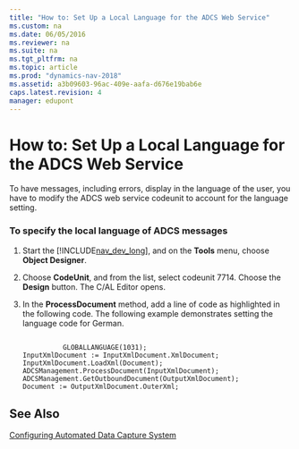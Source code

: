 ```yaml
---
title: "How to: Set Up a Local Language for the ADCS Web Service"
ms.custom: na
ms.date: 06/05/2016
ms.reviewer: na
ms.suite: na
ms.tgt_pltfrm: na
ms.topic: article
ms.prod: "dynamics-nav-2018"
ms.assetid: a3b09603-96ac-409e-aafa-d676e19bab6e
caps.latest.revision: 4
manager: edupont
---
```

# How to: Set Up a Local Language for the ADCS Web Service
To have messages, including errors, display in the language of the user, you have to modify the ADCS web service codeunit to account for the language setting.  
  
### To specify the local language of ADCS messages  
  
1.  Start the [!INCLUDE[nav_dev_long](../developer/includes/nav_dev_long_md.md)], and on the **Tools** menu, choose **Object Designer**.  
  
2.  Choose **CodeUnit**, and from the list, select codeunit 7714. Choose the **Design** button. The C/AL Editor opens.  
  
3.  In the **ProcessDocument** method, add a line of code as highlighted in the following code. The following example demonstrates setting the language code for German.  
  
    ```  
  
              GLOBALLANGUAGE(1031);  
    InputXmlDocument := InputXmlDocument.XmlDocument;  
    InputXmlDocument.LoadXml(Document);  
    ADCSManagement.ProcessDocument(InputXmlDocument);  
    ADCSManagement.GetOutboundDocument(OutputXmlDocument);   
    Document := OutputXmlDocument.OuterXml;  
    ```  
  
## See Also  
 [Configuring Automated Data Capture System](Configuring-Automated-Data-Capture-System.md)